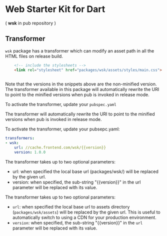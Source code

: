 # Web Starter Kit for Dart 

 ( **wsk** in pub repository )

## Transformer 

`wsk` package has a transformer which can modify an asset path in all the HTML files on release build.

```html
    <!-- include the stylesheets -->
    <link rel="stylesheet" href="packages/wsk/assets/styles/main.css">
    
```

Note that the versions in the snippets above are the non-minified version. The transformer available
in this package will automatically rewrite the URI to point to the minified versions when pub is 
invoked in release mode.

To activate the transformer, update your `pubspec.yaml`

The transformer will automatically rewrite the URI to point to the minified 
versions when pub is invoked in release mode.

To activate the transformer, update your pubsepc.yaml:

```yaml
transformers:
- wsk:
    url: //cache.frontend.com/wsk/{{version}}
    version: 1.0.0
```

The transformer takes up to two optional parameters:
* url: 
when specified the local base url (packages/wsk/) will be replaced by the given url. 
* version: 
when specified, the sub-string "{{version}}" in the url parameter will be replaced with its value.

The transformer takes up to two optional parameters:
- `url`: when specified the local base url to assets directory (`packages/wsk/assets`) will be replaced by the
  given url. This is useful to automatically switch to using a CDN for your production environment.
- `version`: when specified, the sub-string "{{version}}" in the `url` parameter will be replaced 
   with its value.
